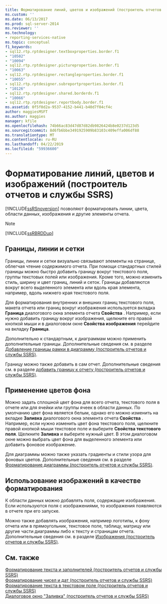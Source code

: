 ```yaml
---
title: Форматирование линий, цветов и изображений (построитель отчетов и службы SSRS) | Документы Майкрософт
ms.custom: ''
ms.date: 06/13/2017
ms.prod: sql-server-2014
ms.reviewer: ''
ms.technology:
- reporting-services-native
ms.topic: conceptual
f1_keywords:
- sql12.rtp.rptdesigner.textboxproperties.border.f1
- "10502"
- "10094"
- sql12.rtp.rptdesigner.pictureproperties.border.f1
- "10063"
- sql12.rtp.rptdesigner.rectangleproperties.border.f1
- "10055"
- sql12.rtp.rptdesigner.subreportproperties.border.f1
- "10126"
- sql12.rtp.rptdesigner.shared.borderdv.f1
- "10066"
- sql12.rtp.rptdesigner.reportbody.border.f1
ms.assetid: 0f5f0d2a-9537-4152-b441-b40d7f04cf4c
author: maggiesMSFT
ms.author: maggies
manager: kfile
ms.openlocfilehash: 74b66ac83d47d87d82db9826424b8e0237d123d5
ms.sourcegitcommit: 8d6fb6bbe3491925909b83103c409effa006df88
ms.translationtype: MT
ms.contentlocale: ru-RU
ms.lasthandoff: 04/22/2019
ms.locfileid: "59936600"
---
```

# <a name="formatting-lines-colors-and-images-report-builder-and-ssrs"></a>Форматирование линий, цветов и изображений (построитель отчетов и службы SSRS)
  [!INCLUDE[ssRSnoversion](../../includes/ssrsnoversion-md.md)] позволяют форматировать линии, цвета, области данных, изображения и другие элементы отчета.  
  
> [!NOTE]  
>  [!INCLUDE[ssRBRDDup](../../includes/ssrbrddup-md.md)]  
  
## <a name="borders-lines-and-gridlines"></a>Границы, линии и сетки  
 Границы, линии и сетки визуально связывают элементы на странице, облегчая чтение содержимого отчета. При помощи стандартных стилей границы можно быстро добавить границу вокруг текстового поля, группы текстовых полей или изображения. Кроме того, можно изменить стиль, ширину и цвет границ, линий и сеток. Границы добавляются вокруг всего выделенного элемента или вдоль края элемента, например, вдоль нижнего края текстового поля.  
  
 Для форматирования внутренних и внешних границ текстового поля, макета отчета или границ вокруг изображения используется вкладка **Граница** диалогового окна элемента отчета **Свойства** . Например, если нужно добавить границу вокруг изображения, щелкните его правой кнопкой мыши и в диалоговом окне **Свойства изображения** перейдите на вкладку **Граница**.  
  
 Дополнительно к стандартным, к диаграммам можно применить дополнительные границы. Дополнительные сведения см. в разделе [Добавление границы рамки в диаграмму (построитель отчетов и службы SSRS)](add-a-border-frame-to-a-chart-report-builder-and-ssrs.md).  
  
 Границу можно также добавить в сам отчет. Дополнительные сведения см. в разделе [добавить границу к отчету &#40;построитель отчетов и службы SSRS&#41;](add-a-border-to-a-report-report-builder-and-ssrs.md).  
  
## <a name="applying-background-colors"></a>Применение цветов фона  
 Можно задать сплошной цвет фона для всего отчета, текстового поля в отчете или для ячейки или группы ячеек в области данных. По умолчанию цвет фона является белым, однако его можно изменить на вкладке **Заливка** диалогового окна элемента отчета **Свойства** . Например, если нужно изменить цвет фона текстового поля, щелкните правой кнопкой мыши текстовое поле и выберите **Свойства текстового поля**. Щелкните **Заливка** и выберите нужный цвет. В этом диалоговом окне можно выбрать цвет фона для выделенного элемента или добавить фоновое изображение.  
  
 Для диаграммы можно также указать градиенты и стили узора для фоновых цветов. Дополнительные сведения см. в разделе [Форматирование диаграммы (построитель отчетов и службы SSRS)](formatting-a-chart-report-builder-and-ssrs.md).  
  
## <a name="using-images-as-formatting"></a>Использование изображений в качестве форматирования  
 К области данных можно добавлять поля, содержащие изображения. Если используются поля с изображениями, то изображения появляются в отчете при его запуске.  
  
 Можно также добавлять изображения, например логотипы, к фону отчета или в прямоугольник, текстовое поле, таблицу, матрицу или другие части диаграммы либо к тексту и страницам отчета. Дополнительные сведения см. в разделе [Изображения (построитель отчетов и службы SSRS)](images-report-builder-and-ssrs.md).  
  
## <a name="see-also"></a>См. также  
 [Форматирование текста и заполнителей (построитель отчетов и службы SSRS)](formatting-text-and-placeholders-report-builder-and-ssrs.md)   
 [Форматирование чисел и дат (построитель отчетов и службы SSRS)](formatting-numbers-and-dates-report-builder-and-ssrs.md)   
 [Форматирование текста в текстовом поле (построитель отчетов и службы SSRS)](format-text-in-a-text-box-report-builder-and-ssrs.md)   
 [Диалоговое окно "Заливка" (построитель отчетов и службы SSRS)](../fill-dialog-box-report-builder-and-ssrs.md)  
  
  
